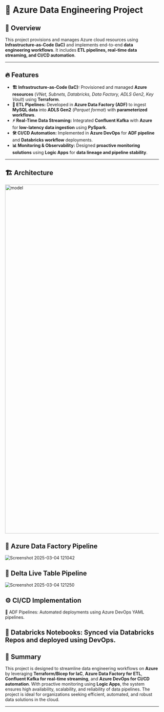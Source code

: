 # 🚀 Azure Data Engineering Project

## 📌 Overview
This project provisions and manages Azure cloud resources using **Infrastructure-as-Code (IaC)** and implements end-to-end **data engineering workflows**. It includes **ETL pipelines, real-time data streaming, and CI/CD automation**.

---

## 🔥 Features
- **🏗 Infrastructure-as-Code (IaC):** Provisioned and managed **Azure resources** (*VNet, Subnets, Databricks, Data Factory, ADLS Gen2, Key Vault*) using **Terraform**.
- **🔄 ETL Pipelines:** Developed in **Azure Data Factory (ADF)** to ingest **MySQL data** into **ADLS Gen2** (*Parquet format*) with **parameterized workflows**.
- **⚡ Real-Time Data Streaming:** Integrated **Confluent Kafka** with **Azure** for **low-latency data ingestion** using **PySpark**.
- **🛠 CI/CD Automation:** Implemented in **Azure DevOps** for **ADF pipeline** and **Databricks workflow** deployments.
- **📊 Monitoring & Observability:** Designed **proactive monitoring solutions** using **Logic Apps** for **data lineage and pipeline stability**.

---

## 🏗 Architecture

<img width="1145" alt="model" src="https://github.com/user-attachments/assets/909ce441-f00e-4030-9534-32ba33b23ddd" />

## 🔷 Azure Data Factory Pipeline

![Screenshot 2025-03-04 121042](https://github.com/user-attachments/assets/850d0424-5c52-49c4-a450-26b8e13727cf)

## 🔶 Delta Live Table Pipeline

![Screenshot 2025-03-04 121250](https://github.com/user-attachments/assets/bc236d07-42b7-4b05-9dc5-e5492cdd6dff)


## ⚙ CI/CD Implementation

🔹 ADF Pipelines: Automated deployments using Azure DevOps YAML pipelines.

🔹 Databricks Notebooks: Synced via Databricks Repos and deployed using DevOps.
---

## 📝 Summary
This project is designed to streamline data engineering workflows on **Azure** by leveraging **Terraform/Bicep for IaC**, **Azure Data Factory for ETL**, **Confluent Kafka for real-time streaming**, and **Azure DevOps for CI/CD automation**. With proactive monitoring using **Logic Apps**, the system ensures high availability, scalability, and reliability of data pipelines. The project is ideal for organizations seeking efficient, automated, and robust data solutions in the cloud.

---
